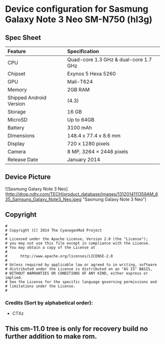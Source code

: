 # Device configuration for Sasmung Galaxy Note 3 Neo SM-N750 (hl3g)

## Spec Sheet

| Feature                 | Specification                         |
| :---------------------- | :-------------------------------------|
| CPU                     | Quad-core 1.3 GHz & dual-core 1.7 GHz |
| Chipset                 | Exynos 5 Hexa 5260                    |
| GPU                     | Mali-T624                             |
| Memory                  | 2GB RAM                               |
| Shipped Android Version | (4.3)                                 |
| Storage                 | 16 GB                                 |
| MicroSD                 | Up to 64GB                            |
| Battery                 | 3100 mAh                              |
| Dimensions              | 148.4 x 77.4 x 8.6 mm                 |
| Display                 | 720 x 1280 pixels                     |
| Camera                  | 8 MP, 3264 × 2448 pixels              |
| Release Date            | January 2014                          |

## Device Picture 

![Sasmung Galaxy Note 3 Neo] (http://drop.ndtv.com/TECH/product_database/images/1312014111358AM_635_Samsung_Galaxy_Note3_Neo.jpeg "Sasmung Galaxy Note 3 Neo")

## Copyright

```
#
# Copyright (C) 2014 The CyanogenMod Project
#
# Licensed under the Apache License, Version 2.0 (the "License");
# you may not use this file except in compliance with the License.
# You may obtain a copy of the License at
#
#      http://www.apache.org/licenses/LICENSE-2.0
#
# Unless required by applicable law or agreed to in writing, software
# distributed under the License is distributed on an "AS IS" BASIS,
# WITHOUT WARRANTIES OR CONDITIONS OF ANY KIND, either express or implied.
# See the License for the specific language governing permissions and
# limitations under the License.
#
```
### Credits (Sort by alphabetical order):
  - CTXz

## This cm-11.0 tree is only for recovery build no further addition to make rom. 
